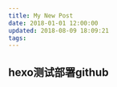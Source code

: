 ```yaml
---
title: My New Post
date: 2018-01-01 12:00:00
updated: 2018-08-09 18:09:21
tags:
---
```

## hexo测试部署github
